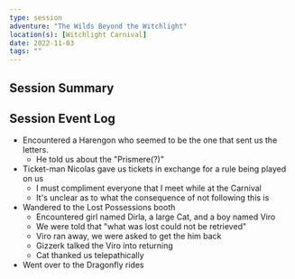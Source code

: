 ```yaml
---
type: session
adventure: "The Wilds Beyond the Witchlight"
location(s): [Witchlight Carnival]
date: 2022-11-03
tags: ""
---
```


## Session Summary

## Session Event Log
- Encountered a Harengon who seemed to be the one that sent us the letters.
	- He told us about the "Prismere(?)"
- Ticket-man Nicolas gave us tickets in exchange for a rule being played on us
	- I must compliment everyone that I meet while at the Carnival
	- It's unclear as to what the consequence of not following this is
- Wandered to the Lost Possessions booth
	- Encountered girl named Dirla, a large Cat, and a boy named Viro
	- We were told that "what was lost could not be retrieved"
	- Viro ran away, we were asked to get the him back
	- Gizzerk talked the Viro into returning
	- Cat thanked us telepathically
- Went over to the Dragonfly rides
